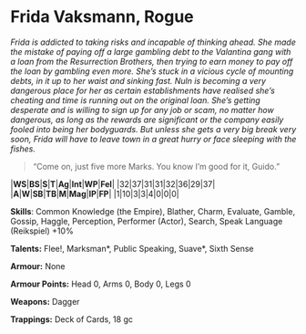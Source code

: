 # Frida Vaksmann, Rogue

_Frida is addicted to taking risks and incapable of thinking ahead. She
made the mistake of paying off a large gambling debt to the Valantina
gang with a loan from the Resurrection Brothers, then trying to earn
money to pay off the loan by gambling even more. She’s stuck in a
vicious cycle of mounting debts, in it up to her waist and sinking fast.
Nuln is becoming a very dangerous place for her as certain
establishments have realised she’s cheating and time is running out
on the original loan. She’s getting desperate and is willing to sign up
for any job or scam, no matter how dangerous, as long as the rewards
are significant or the company easily fooled into being her
bodyguards. But unless she gets a very big break very soon, Frida will
have to leave town in a great hurry or face sleeping with the fishes._

> “Come on, just five more Marks. You know I’m good for it,
Guido.”

|**WS**|**BS**|**S**|**T**|**Ag**|**Int**|**WP**|**Fel**|
|32|37|31|31|32|36|29|37|
|**A**|**W**|**SB**|**TB**|**M**|**Mag**|**IP**|**FP**|
|1|10|3|3|4|0|0|0|

**Skills**: Common Knowledge (the Empire), Blather, Charm, Evaluate,
Gamble, Gossip, Haggle, Perception, Performer (Actor), Search, Speak
Language (Reikspiel) +10%

**Talents:** Flee!, Marksman*, Public Speaking, Suave*, Sixth Sense

**Armour:** None

**Armour Points:** Head 0, Arms 0, Body 0, Legs 0

**Weapons:** Dagger

**Trappings:** Deck of Cards, 18 gc
